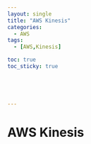 ```yaml
---
layout: single
title: "AWS Kinesis"
categories:
  - AWS
tags:
  - [AWS,Kinesis]

toc: true
toc_sticky: true





---
```


# AWS Kinesis